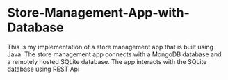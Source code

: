 # Store-Management-App-with-Database
This is my implementation of a store management app that is built using Java. The store management app connects with a MongoDB database and a remotely hosted SQLite database. The app interacts with the SQLite database using REST Api
